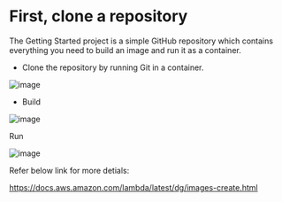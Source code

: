 # First, clone a repository
The Getting Started project is a simple GitHub repository which contains everything you need to build an image and run it as a container.

* Clone the repository by running Git in a container.

![image](https://user-images.githubusercontent.com/17270996/154272091-e70e1684-1dd5-4517-93f8-59e1eb149a16.png)

* Build

![image](https://user-images.githubusercontent.com/17270996/154272245-bbf87463-c3ff-422c-ab6f-dea5f8f0025c.png)

Run

![image](https://user-images.githubusercontent.com/17270996/154272476-fc67ee40-c97c-44d7-9635-5a77dc41c6e9.png)

Refer below link for more detials:

https://docs.aws.amazon.com/lambda/latest/dg/images-create.html


